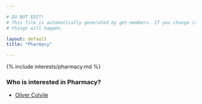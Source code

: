 ```yaml
---

# DO NOT EDIT!
# This file is automatically generated by get-members. If you change it, bad
# things will happen.

layout: default
title: "Pharmacy"

---
```


{% include interests/pharmacy.md %}

### Who is interested in Pharmacy?


* [Oliver Colvile](members/oliver-colvile.html)

